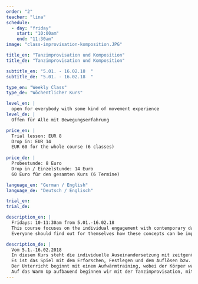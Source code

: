 ```yaml
---
order: "2"
teacher: "lina"
schedule:
  - day: "friday"
    start: "10:00am"
    end: "11:30am"
image: "class-improvisation-komposition.JPG"

title_en: "Tanzimprovisation und Komposition"
title_de: "Tanzimprovisation und Komposition"

subtitle_en: "5.01. - 16.02.18  "
subtitle_de: "5.01. - 16.02.18  "

type_en: "Weekly Class"
type_de: "Wöchentlicher Kurs"

level_en: |
  open for everybody with some kind of movement experience
level_de: |
  Offen für Alle mit Bewegungserfahrung

price_en: |
  Trial lesson: EUR 8  
  Drop in: EUR 14  
  EUR 60 for the whole course (6 classes)
  
price_de: |
  Probestunde: 8 Euro  
  Drop in / Einzelstunde: 14 Euro  
  60 Euro für den gesamten Kurs (6 Termine)

language_en: "German / English"
language_de: "Deutsch / Englisch"

trial_en: 
trial_de: 

description_en: |
  Fridays: 10-11:30am from 5.01.-16.02.18  
  This course focuses on the individual engagement with contemporary dance and the fluid transition from improvisation to composition. It's about the game of exploring, defining and resolving or transforming movement material. Classes begin with warm-up training, where the body will be perceived, relaxed, aligned and placed. Yoga elements will be included to  stretch and strengthen the body and mind. Based on the warm up we will start with the dance improvisation and the exploration of movement possibilities. Given tasks lead us to composition in a playful way, whereby the different concepts: space, time, dynamics and movement quality will become important.  
  Everyone should find out for themselves how these concepts can be implemented individually but also in the group.

description_de: |
  Vom 5.1.-16.02.2018  
  In diesem Kurs steht die individuelle Auseinandersetzung mit zeitgenössischem Tanz und dem fließenden Übergang von der Improvisation zur Komposition im Vordergrund. 
  Es ist das Spiel mit dem Erforschen, Festlegen und dem Auflösen bzw. Transformieren von Bewegungsmaterial das dabei in den Fokus rückt.  
  Der Unterricht beginnt mit einem Aufwärmtraining, wobei der Körper wahrgenommen, gelockert, ausgerichtet und platziert wird. Yoga-Elemente werden mit einbezogen um zusätzlich den Körper und Geist zu fokussieren, zu dehnen und zu stärken.  
  Auf das Warm Up aufbauend beginnen wir mit der Tanzimprovisation, mit dem Erkunden von Bewegungsmöglichkeiten. Vorgegebene  Aufgabenstellungen führen uns auf spielerische Art und Weise zur Komposition, wobei die unterschiedlichen Konzepte: Raum, Zeit, Dynamik und Bewegungsqualität in den Vordergrund rücken. Jeder soll für sich herausfinden wie diese Konzepte einzeln aber auch in der Gruppe umsetzbar sind.
---
```

